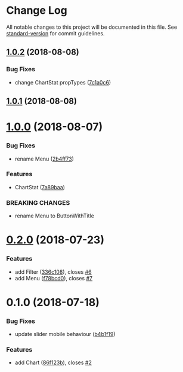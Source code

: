 # Change Log

All notable changes to this project will be documented in this file. See [standard-version](https://github.com/conventional-changelog/standard-version) for commit guidelines.

<a name="1.0.2"></a>
## [1.0.2](http://gitlab.urbica.co:2222/gulag/ui-kit/compare/v1.0.1...v1.0.2) (2018-08-08)


### Bug Fixes

* change ChartStat propTypes ([7c1a0c6](http://gitlab.urbica.co:2222/gulag/ui-kit/commit/7c1a0c6))



<a name="1.0.1"></a>
## [1.0.1](http://gitlab.urbica.co:2222/gulag/ui-kit/compare/v1.0.0...v1.0.1) (2018-08-08)



<a name="1.0.0"></a>
# [1.0.0](http://gitlab.urbica.co:2222/gulag/ui-kit/compare/v0.2.0...v1.0.0) (2018-08-07)


### Bug Fixes

* rename Menu ([2b4ff73](http://gitlab.urbica.co:2222/gulag/ui-kit/commit/2b4ff73))


### Features

* ChartStat ([7a89baa](http://gitlab.urbica.co:2222/gulag/ui-kit/commit/7a89baa))


### BREAKING CHANGES

* rename Menu to ButtonWithTitle



<a name="0.2.0"></a>
# [0.2.0](http://gitlab.urbica.co:2222/gulag/ui-kit/compare/v0.1.0...v0.2.0) (2018-07-23)


### Features

* add Filter ([336c108](http://gitlab.urbica.co:2222/gulag/ui-kit/commit/336c108)), closes [#6](http://gitlab.urbica.co:2222/gulag/ui-kit/issues/6)
* add Menu ([f78bcd0](http://gitlab.urbica.co:2222/gulag/ui-kit/commit/f78bcd0)), closes [#7](http://gitlab.urbica.co:2222/gulag/ui-kit/issues/7)



<a name="0.1.0"></a>
# 0.1.0 (2018-07-18)


### Bug Fixes

* update slider mobile behaviour ([b4b1f19](http://gitlab.urbica.co:2222/gulag/ui-kit/commit/b4b1f19))


### Features

* add Chart ([86f123b](http://gitlab.urbica.co:2222/gulag/ui-kit/commit/86f123b)), closes [#2](http://gitlab.urbica.co:2222/gulag/ui-kit/issues/2)

